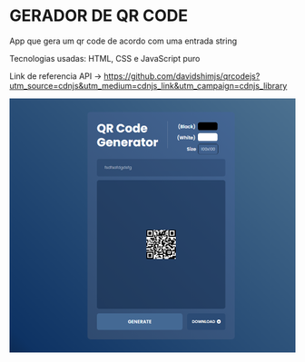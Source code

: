 # GERADOR DE QR CODE
App que gera um qr code de acordo com uma entrada string

Tecnologias usadas: HTML, CSS e JavaScript puro

Link de referencia API -> https://github.com/davidshimjs/qrcodejs?utm_source=cdnjs&utm_medium=cdnjs_link&utm_campaign=cdnjs_library

![Qr Code Gerator Screen](./screen.png)
